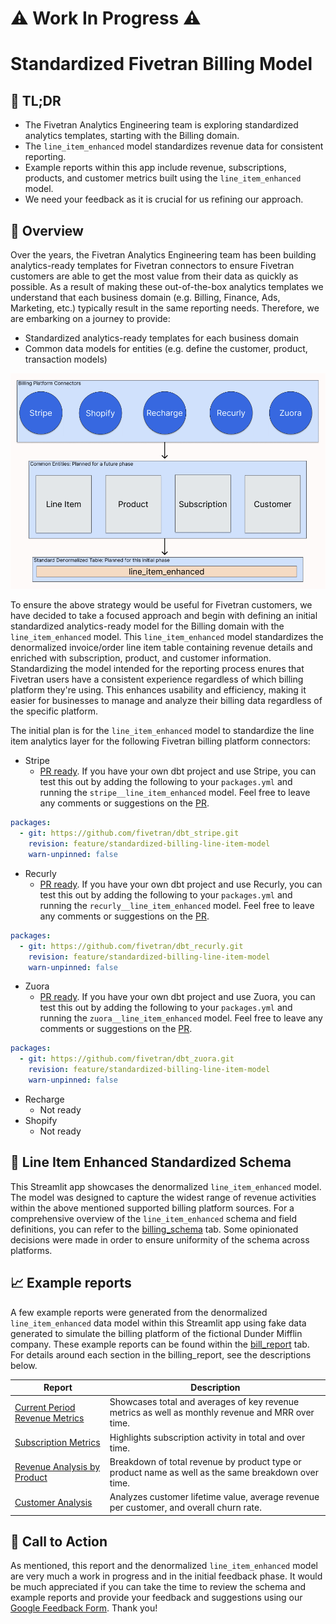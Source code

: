 # ⚠️ Work In Progress ⚠️
# Standardized Fivetran Billing Model
## 📕 TL;DR
- The Fivetran Analytics Engineering team is exploring standardized analytics templates, starting with the Billing domain.
- The `line_item_enhanced` model standardizes revenue data for consistent reporting.
- Example reports within this app include revenue, subscriptions, products, and customer metrics built using the `line_item_enhanced` model.
- We need your feedback as it is crucial for us refining our approach.

## 📣 Overview
Over the years, the Fivetran Analytics Engineering team has been building analytics-ready templates for Fivetran connectors to ensure Fivetran customers are able to get the most value from their data as quickly as possible. As a result of making these out-of-the-box analytics templates we understand that each business domain (e.g. Billing, Finance, Ads, Marketing, etc.) typically result in the same reporting needs. Therefore, we are embarking on a journey to provide:

- Standardized analytics-ready templates for each business domain
- Common data models for entities (e.g. define the customer, product, transaction models)

![example plan](src/standardized-framework.png)

To ensure the above strategy would be useful for Fivetran customers, we have decided to take a focused approach and begin with defining an initial standardized analytics-ready model for the Billing domain with the `line_item_enhanced` model. This `line_item_enhanced` model standardizes the denormalized invoice/order line item table containing revenue details and enriched with subscription, product, and customer information. Standardizing the model intended for the reporting process enures that Fivetran users have a consistent experience regardless of which billing platform they're using. This enhances usability and efficiency, making it easier for businesses to manage and analyze their billing data regardless of the specific platform. 

The initial plan is for the `line_item_enhanced` model to standardize the line item analytics layer for the following Fivetran billing platform connectors: 
- Stripe
    - [PR ready](https://github.com/fivetran/dbt_stripe/pull/82). If you have your own dbt project and use Stripe, you can test this out by adding the following to your `packages.yml` and running the `stripe__line_item_enhanced` model. Feel free to leave any comments or suggestions on the [PR](https://github.com/fivetran/dbt_stripe/pull/82).
```yml
packages:
  - git: https://github.com/fivetran/dbt_stripe.git
    revision: feature/standardized-billing-line-item-model
    warn-unpinned: false
```
- Recurly
    - [PR ready](https://github.com/fivetran/dbt_recurly/pull/26). If you have your own dbt project and use Recurly, you can test this out by adding the following to your `packages.yml` and running the `recurly__line_item_enhanced` model. Feel free to leave any comments or suggestions on the [PR](https://github.com/fivetran/dbt_recurly/pull/26).
```yml
packages:
  - git: https://github.com/fivetran/dbt_recurly.git
    revision: feature/standardized-billing-line-item-model
    warn-unpinned: false
```
- Zuora
    - [PR ready](https://github.com/fivetran/dbt_zuora/pull/13). If you have your own dbt project and use Zuora, you can test this out by adding the following to your `packages.yml` and running the `zuora__line_item_enhanced` model. Feel free to leave any comments or suggestions on the [PR](https://github.com/fivetran/dbt_zuora/pull/13).
```yml
packages:
  - git: https://github.com/fivetran/dbt_zuora.git
    revision: feature/standardized-billing-line-item-model
    warn-unpinned: false
```
- Recharge
    - Not ready
- Shopify 
    - Not ready

## 📄 Line Item Enhanced Standardized Schema
This Streamlit app showcases the denormalized `line_item_enhanced` model. The model was designed to capture the widest range of revenue activities within the above mentioned supported billing platform sources. For a comprehensive overview of the `line_item_enhanced` schema and field definitions, you can refer to the [billing_schema](/billing_schema) tab. Some opinionated decisions were made in order to ensure uniformity of the schema across platforms.

## 📈 Example reports
A few example reports were generated from the denormalized `line_item_enhanced` data model within this Streamlit app using fake data generated to simulate the billing platform of the fictional Dunder Mifflin company. These example reports can be found within the [bill_report](/billing_report) tab. For details around each section in the billing_report, see the descriptions below.

| **Report** | **Description** |
|----------|-----------------|
| [Current Period Revenue Metrics](https://fivetran-standardized-billing-model.streamlit.app/billing_report#current-period-revenue-metrics) | Showcases total and averages of key revenue metrics as well as monthly revenue and MRR over time. |
| [Subscription Metrics](https://fivetran-standardized-billing-model.streamlit.app/billing_report#subscription-metrics) | Highlights subscription activity in total and over time. | 
| [Revenue Analysis by Product](https://fivetran-standardized-billing-model.streamlit.app/billing_report#revenue-analysis-by-product) | Breakdown of total revenue by product type or product name as well as the same breakdown over time. | 
| [Customer Analysis](https://fivetran-standardized-billing-model.streamlit.app/billing_report#customer-analysis) | Analyzes customer lifetime value, average revenue per customer, and overall churn rate.  | 

## 🎯 Call to Action
As mentioned, this report and the denormalized `line_item_enhanced` model are very much a work in progress and in the initial feedback phase. It would be much appreciated if you can take the time to review the schema and example reports and provide your feedback and suggestions using our [Google Feedback Form](https://forms.gle/rSRXxM6SLyDU9Am47). Thank you!

